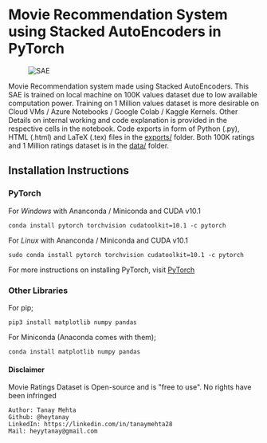 # Movie Recommendation System using Stacked AutoEncoders in PyTorch

<figure>
    <img src="https://miro.medium.com/max/3148/1*44eDEuZBEsmG_TCAKRI3Kw@2x.png" alt="SAE" title="A Stacked AutoEncoder" />
</figure>

Movie Recommendation system made using Stacked AutoEncoders. This SAE is trained on local machine on 100K values dataset due to low available computation power. Training on 1 Million values dataset is more desirable on Cloud VMs / Azure Notebooks / Google Colab / Kaggle Kernels.
Other Details on internal working and code explanation is provided in the respective cells in the notebook.
Code exports in form of Python (.py), HTML (.html) and LaTeX (.tex) files in the [exports/](https://github.com/heytanay/movie-recommender/tree/master/exports) folder.
Both 100K ratings and 1 Million ratings dataset is in the [data/](https://github.com/heytanay/movie-recommender/tree/master/data)
folder.

## Installation Instructions
### PyTorch
For *Windows* with Ananconda / Miniconda and CUDA v10.1

```
conda install pytorch torchvision cudatoolkit=10.1 -c pytorch
```

For *Linux* with Ananconda / Miniconda and CUDA v10.1

```
sudo conda install pytorch torchvision cudatoolkit=10.1 -c pytorch
```

For more instructions on installing PyTorch, visit 
[PyTorch](https://pytorch.org/)

### Other Libraries
For pip;
```
pip3 install matplotlib numpy pandas 
```

For Miniconda (Anaconda comes with them);
```
conda install matplotlib numpy pandas
```

#### Disclaimer
Movie Ratings Dataset is Open-source and is "free to use". No rights have been infringed

```
Author: Tanay Mehta
Github: @heytanay
LinkedIn: https://linkedin.com/in/tanaymehta28
Mail: heyytanay@gmail.com
```
